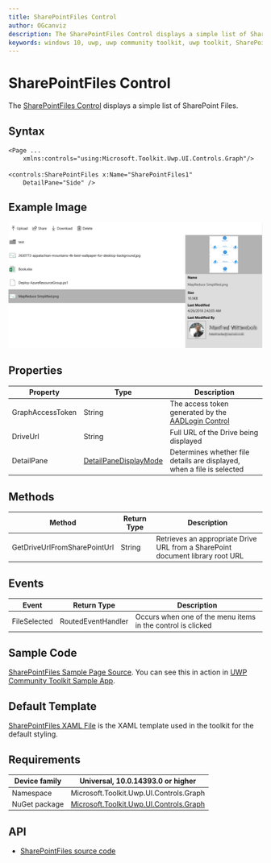 ```yaml
---
title: SharePointFiles Control
author: OGcanviz
description: The SharePointFiles Control displays a simple list of SharePoint Files.
keywords: windows 10, uwp, uwp community toolkit, uwp toolkit, SharePointFiles Control
---
```


# SharePointFiles Control

The [SharePointFiles Control](https://docs.microsoft.com/dotnet/api/microsoft.toolkit.uwp.ui.controls.graph.sharepointfiles) displays a simple list of SharePoint Files.

## Syntax

```xaml
<Page ...
    xmlns:controls="using:Microsoft.Toolkit.Uwp.UI.Controls.Graph"/>

<controls:SharePointFiles x:Name="SharePointFiles1"
    DetailPane="Side" />
```

## Example Image

![SharePointFiles animation](../resources/images/Graph/SharePointFiles.png)

## Properties

| Property | Type | Description |
| -- | -- | -- |
| GraphAccessToken | String | The access token generated by the [AADLogin Control](https://github.com/Microsoft/UWPCommunityToolkit/blob/master/Microsoft.Toolkit.Uwp.UI.Controls.Graph/AADLogin/) |
| DriveUrl | String | Full URL of the Drive being displayed |
| DetailPane | [DetailPaneDisplayMode](https://github.com/Microsoft/UWPCommunityToolkit/blob/master/Microsoft.Toolkit.Uwp.UI.Controls.Graph/SharePointFiles/DetailPaneDisplayMode.cs) | Determines whether file details are displayed, when a file is selected |

## Methods

| Method | Return Type | Description |
| -- | -- | -- |
| GetDriveUrlFromSharePointUrl | String | Retrieves an appropriate Drive URL from a SharePoint document library root URL |

## Events

| Event | Return Type | Description |
| -- | -- | -- |
| FileSelected | RoutedEventHandler | Occurs when one of the menu items in the control is clicked |

## Sample Code

[SharePointFiles Sample Page Source](https://github.com/Microsoft/UWPCommunityToolkit/tree/master/Microsoft.Toolkit.Uwp.SampleApp/SamplePages/SharePointFiles). You can see this in action in [UWP Community Toolkit Sample App](https://www.microsoft.com/store/apps/9NBLGGH4TLCQ).

## Default Template 

[SharePointFiles XAML File](https://github.com/Microsoft/UWPCommunityToolkit/blob/master/Microsoft.Toolkit.Uwp.UI.Controls.Graph/SharePointFiles/SharePointFiles.xaml) is the XAML template used in the toolkit for the default styling.

## Requirements

| Device family | Universal, 10.0.14393.0 or higher |
| -- | -- |
| Namespace | Microsoft.Toolkit.Uwp.UI.Controls.Graph |
| NuGet package | [Microsoft.Toolkit.Uwp.UI.Controls.Graph](https://www.nuget.org/packages/Microsoft.Toolkit.Uwp.UI.Controls.Graph/) |

## API

* [SharePointFiles source code](https://github.com/Microsoft/UWPCommunityToolkit/tree/master/Microsoft.Toolkit.Uwp.UI.Controls.Graph/SharePointFiles)
